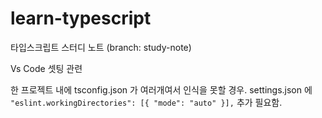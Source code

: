 # learn-typescript

타입스크립트 스터디 노트 (branch: study-note)

Vs Code 셋팅 관련

한 프로젝트 내에 tsconfig.json 가 여러개여서 인식을 못할 경우.
settings.json 에 `"eslint.workingDirectories": [{ "mode": "auto" }],` 추가 필요함.
